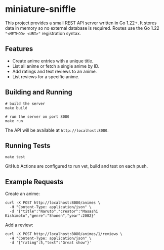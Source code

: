 # miniature-sniffle

This project provides a small REST API server written in Go 1.22+. It stores data in memory so no external database is required. Routes use the Go 1.22 `"<METHOD> <URI>"` registration syntax.

## Features

* Create anime entries with a unique title.
* List all anime or fetch a single anime by ID.
* Add ratings and text reviews to an anime.
* List reviews for a specific anime.

## Building and Running

``` 
# build the server
make build

# run the server on port 8080
make run
```

The API will be available at `http://localhost:8080`.

## Running Tests

```
make test
```

GitHub Actions are configured to run vet, build and test on each push.

## Example Requests

Create an anime:

```
curl -X POST http://localhost:8080/animes \
  -H "Content-Type: application/json" \
  -d '{"title":"Naruto","creator":"Masashi Kishimoto","genre":"Shonen","year":2002}'
```

Add a review:

```
curl -X POST http://localhost:8080/animes/1/reviews \
  -H "Content-Type: application/json" \
  -d '{"rating":5,"text":"Great show"}'
```
